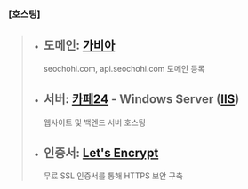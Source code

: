 ### [호스팅]

> - ## 도메인: [가비아](https://gabia.com)
>   seochohi.com, api.seochohi.com 도메인 등록
> - ## 서버: [카페24](https://cafe24.com) - Windows Server ([IIS](https://www.iis.net))
>   웹사이트 및 백엔드 서버 호스팅
> - ## 인증서: [Let's Encrypt](https://letsencrypt.org/ko)
>   무료 SSL 인증서를 통해 HTTPS 보안 구축
